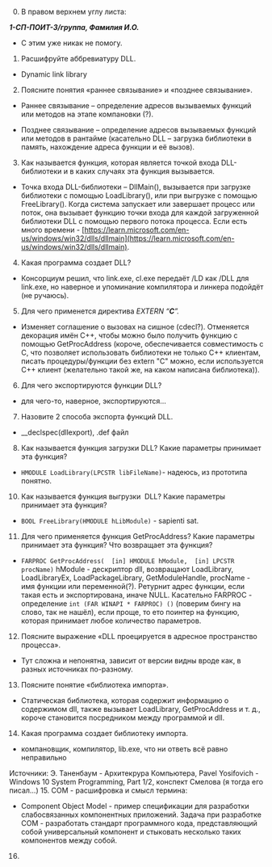 0. В правом верхнем углу листа:

**_1-СП-ПОИТ-3/группа, Фамилия И.О._**

- С этим уже никак не помогу.

 1. Расшифруйте аббревиатуру DLL.

- Dynamic link library

2. Поясните понятия «раннее связывание» и «позднее связывание».

- Раннее связывание – определение адресов вызываемых функций или методов на этапе компановки (?).

- Позднее связывание – определение адресов вызываемых функций или методов в рантайме (касательно DLL – загрузка библиотеки в память, нахождение адреса функции и её вызов).

3. Как называется функция, которая является точкой входа DLL-библиотеки и в каких случаях эта функция вызывается.

- Точка входа DLL-библиотеки – DllMain(), вызывается при загрузке библиотеки с помощью LoadLibrary(), или при выгрузке с помощью FreeLibrary(). Когда система запускает или завершает процесс или поток, она вызывает функцию точки входа для каждой загруженной библиотеки DLL с помощью первого потока процесса. Eсли есть много времени - [https://learn.microsoft.com/en-us/windows/win32/dlls/dllmain](https://learn.microsoft.com/en-us/windows/win32/dlls/dllmain).

4. Какая программа создает DLL?

- Консорциум решил, что link.exe, cl.exe передаёт /LD как /DLL для link.exe, но наверное и упоминание компилятора и линкера подойдёт (не ручаюсь).

5. Для чего применется директива _EXTERN_ _“__C__”._
- Изменяет соглашение о вызовах на сишное (cdecl?). Отменяется декорация имён С++, чтобы можно было получить функцию с помощью GetProcAddress (короче, обеспечивается совместимость с С, что позволяет использовать библиотеки не только C++ клиентам, писать процедуры/функции без extern "C" можно, если используется C++ клиент (желательно такой же, на каком написана библиотека)).
6. Для чего экспортируются функции DLL?
- для чего-то, наверное, экспортируются...
7. Назовите 2 способа экспорта функций DLL.
 - __declspec(dllexport), .def файл
 8. Как называется функция загрузки DLL? Какие параметры принимает эта функция?
  - ```HMODULE LoadLibrary(LPCSTR libFileName)```- надеюсь, из прототипа понятно.
 10. Как называется функция выгрузки  DLL? Какие параметры принимает эта функция?
  - ```BOOL FreeLibrary(HMODULE hLibModule)``` - sapienti sat.
 11. Для чего применяется функция GetProcAddress? Какие параметры принимает эта функция? Что возвращает эта функция?
  - ```FARPROC GetProcAddress(  [in] HMODULE hModule,  [in] LPCSTR procName)``` hModule - дескриптор dll, возвращают LoadLibrary, LoadLibraryEx, LoadPackageLibrary, GetModuleHandle, procName - имя функции или переменной(?). Ретурнит адрес функции, если такая есть и экспортирована, иначе NULL. Касательно FARPROC - определение ```int (FAR WINAPI * FARPROC) ()``` (поверим бингу на слово, так не нашёл), если проще, то ето поинтер на функцию, которая принимает любое количество параметров.
  12. Поясните выражение «DLL проецируется в адресное пространство процесса».
  - Тут сложна и непонятна, зависит от версии видны вроде как, в разных источниках по-разному.
  13. Поясните понятие «библиотека импорта».
  - Статическая библиотека, которая содержит информацию о содержимом dll, также вызывает LoadLibrary, GetProcAddress и т. д., короче становится посредником между программой и dll.
  14. Какая программа создает библиотеку импорта.
  - компановщик, компилятор, lib.exe, что ни ответь всё равно неправильно
    
Источники: Э. Таненбаум - Архитекрура Компьютера, Pavel Yosifovich - Windows 10 System Programming, Part 1/2, конспект Смелова (я тогда его писал...)
15. COM - расшифровка и смысл термина:
 - Component Object Model - пример спецификации для разработки слабосвязанных компонентных приложений. Задача при разработке COM - разработать стандарт программного кода, представляющий собой универсальный компонент и стыковать несколько таких компонентов между собой.
16. 
